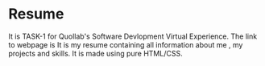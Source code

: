 # Resume
It is TASK-1 for Quollab's Software Devlopment Virtual Experience.
The link to webpage is
It is my resume containing all information about me , my projects and skills. It is made using pure HTML/CSS.
